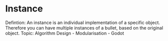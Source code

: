 # Instance

Defintion: An instance is an individual implementation of a specific object. Therefore you can have multiple instances of a bullet, based on the original object.
Topic: Algorithm Design - Modularisation - Godot